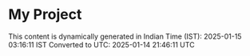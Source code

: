 # My Project

This content is dynamically generated in Indian Time (IST): 2025-01-15 03:16:11 IST
Converted to UTC: 2025-01-14 21:46:11 UTC
